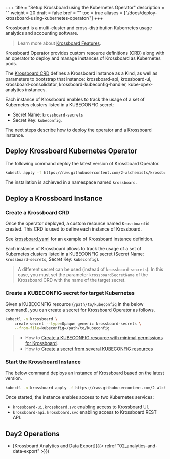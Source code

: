 +++
title = "Setup Krossboard using the Kubernetes Operator"
description = ""
weight = 20
draft = false
bref = ""
toc = true
aliases = ["/docs/deploy-krossboard-using-kubernetes-operator/"]
+++

Krossboard is a multi-cluster and cross-distribution Kubernetes usage analytics and accounting software.

> Learn more about [Krossboard Features](/docs/overview-concepts-features/).

Krossboard Operator provides custom resource definitions (CRD) along with an operator to deploy and manage instances of Krossboard as Kubernetes pods.

The [Krossboard CRD](https://raw.githubusercontent.com/2-alchemists/krossboard-kubernetes-operator/main/config/releases/latest/krossboard/krossboard-kubernetes-operator.yaml) defines a Krossboard instance as a Kind, as well as parameters to bootstrap that instance: krossboard-api, krossboard-ui, krossboard-consolidator, krossboard-kubeconfig-handler, kube-opex-analytics instances.

Each instance of Krossboard enables to track the usage of a set of Kubernetes clusters listed in a KUBECONFIG secret:

* Secret Name: `krossboard-secrets`
* Secret Key: `kubeconfig`.

The next steps describe how to deploy the operator and a Krossboard instance.

## Deploy Krossboard Kubernetes Operator
The following command deploy the latest version of Krossboard Operator.

```bash
kubectl apply -f https://raw.githubusercontent.com/2-alchemists/krossboard-kubernetes-operator/main/config/releases/latest/krossboard/krossboard-kubernetes-operator.yaml
```

The installation is achieved in a namespace named `krossboard`.


## Deploy a Krossboard Instance

### <a name='CreateaKrossboardCRD'></a>Create a Krossboard CRD

Once the operator deployed, a custom resource named `Krossboard` is created. This CRD is used to define each instance of Krossboard.

See [krossboard.yaml](https://github.com/2-alchemists/krossboard-kubernetes-operator/blob/main/config/releases/latest/krossboard/krossboard.yaml) for an example of Krossboard instance definition.

Each instance of Krossboard allows to track the usage of a set of Kubernetes clusters listed in a KUBECONFIG secret (Secret Name: `krossboard-secrets`, Secret Key: `kubeconfig`). 

> A different secret can be used (instead of `krossboard-secrets`). In this case, you must set the parameter `krossboardSecretName` of the Krossboard CRD with the name of the target secret.


### Create a KUBECONFIG secret for target Kubernetes
Given a KUBECONFIG resource (`/path/to/kubeconfig` in the below command), you can create a secret for Krossboard Operator as follows. 

```bash
kubectl -n krossboard \
    create secret --type=Opaque generic krossboard-secrets \
    --from-file=kubeconfig=/path/to/kubeconfig
```

> * How to [Create a KUBECONFIG resource with minimal permissions for Krossboard](https://github.com/2-alchemists/krossboard-kubernetes-operator/blob/main/docs/create-kubeconfig-with-minimal-permissions.md).
> * How to [Create a secret from several KUBECONFIG resources](https://github.com/2-alchemists/krossboard-kubernetes-operator/blob/main/docs/create-kubeconfig-secret.md)


### Start the Krossboard Instance
The below command deploys an instance of Krossboard based on the latest version.

```bash
kubectl -n krossboard apply -f https://raw.githubusercontent.com/2-alchemists/krossboard-kubernetes-operator/main/config/releases/latest/krossboard/krossboard-deployment.yaml
```

Once started, the instance enables access to two Kubernetes services:

* `krossboard-ui.krossboard.svc` enabling access to Krossboard UI.
* `krossboard-api.krossboard.svc` enabling access to Krossboard REST API.


## Day2 Operations
* [Krossboard Analytics and Data Export]({{< relref "02_analytics-and-data-export" >}})
